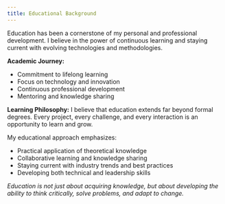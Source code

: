 ```yaml
---
title: Educational Background
---
```


Education has been a cornerstone of my personal and professional development. I believe in the power of continuous learning and staying current with evolving technologies and methodologies.

**Academic Journey:**
- Commitment to lifelong learning
- Focus on technology and innovation
- Continuous professional development
- Mentoring and knowledge sharing

**Learning Philosophy:**
I believe that education extends far beyond formal degrees. Every project, every challenge, and every interaction is an opportunity to learn and grow.

My educational approach emphasizes:
- Practical application of theoretical knowledge
- Collaborative learning and knowledge sharing
- Staying current with industry trends and best practices
- Developing both technical and leadership skills

*Education is not just about acquiring knowledge, but about developing the ability to think critically, solve problems, and adapt to change.*